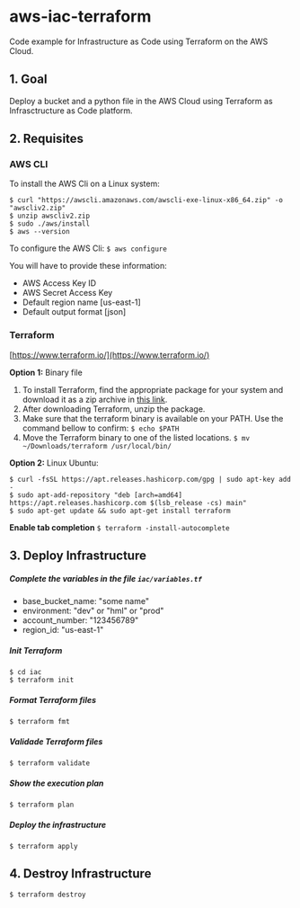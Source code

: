 # aws-iac-terraform

Code example for Infrastructure as Code using Terraform on the AWS Cloud.

## 1. Goal
Deploy a bucket and a python file in the AWS Cloud using Terraform as Infrasctructure as Code platform.

## 2. Requisites
### AWS CLI
To install the AWS Cli on a Linux system:
```
$ curl "https://awscli.amazonaws.com/awscli-exe-linux-x86_64.zip" -o "awscliv2.zip"
$ unzip awscliv2.zip
$ sudo ./aws/install
$ aws --version
```
To configure the AWS Cli:
`$ aws configure`

You will have to provide these information:
- AWS Access Key ID
- AWS Secret Access Key
- Default region name [us-east-1]
- Default output format [json]

### Terraform
[https://www.terraform.io/](https://www.terraform.io/)

**Option 1:** Binary file

1. To install Terraform, find the appropriate package for your system and download it as a zip archive in [this link](https://www.terraform.io/downloads.html).
2. After downloading Terraform, unzip the package.
3. Make sure that the terraform binary is available on your PATH. Use the command  bellow to confirm:
`$ echo $PATH`
4. Move the Terraform binary to one of the listed locations.
`$ mv ~/Downloads/terraform /usr/local/bin/`
  
**Option 2:** Linux Ubuntu:
```
$ curl -fsSL https://apt.releases.hashicorp.com/gpg | sudo apt-key add -
$ sudo apt-add-repository "deb [arch=amd64] https://apt.releases.hashicorp.com $(lsb_release -cs) main"
$ sudo apt-get update && sudo apt-get install terraform
```

**Enable tab completion**
`$ terraform -install-autocomplete`


## 3. Deploy Infrastructure

##### Complete the variables in the file `iac/variables.tf`
- base_bucket_name: "some name"
- environment: "dev" or "hml" or "prod"
- account_number: "123456789"
- region_id: "us-east-1"

##### Init Terraform
```
$ cd iac
$ terraform init
```

##### Format Terraform files
`$ terraform fmt`

##### Validade Terraform files
`$ terraform validate`

##### Show the execution plan
`$ terraform plan`

##### Deploy the infrastructure
`$ terraform apply`

## 4. Destroy Infrastructure
`$ terraform destroy`